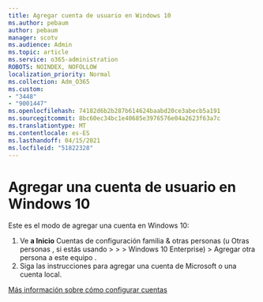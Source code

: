 ```yaml
---
title: Agregar cuenta de usuario en Windows 10
ms.author: pebaum
author: pebaum
manager: scotv
ms.audience: Admin
ms.topic: article
ms.service: o365-administration
ROBOTS: NOINDEX, NOFOLLOW
localization_priority: Normal
ms.collection: Adm_O365
ms.custom:
- "3448"
- "9001447"
ms.openlocfilehash: 74182d6b2b287b614624baabd20ce3abecb5a191
ms.sourcegitcommit: 8bc60ec34bc1e40685e3976576e04a2623f63a7c
ms.translationtype: MT
ms.contentlocale: es-ES
ms.lasthandoff: 04/15/2021
ms.locfileid: "51822328"
---
```

# <a name="add-a-user-account-in-windows-10"></a>Agregar una cuenta de usuario en Windows 10

Este es el modo de agregar una cuenta en Windows 10:

1. Ve **a Inicio** Cuentas de configuración familia & otras personas (u Otras personas , si estás usando  >    >    >   Windows 10 Enterprise)  > Agregar otra persona a este equipo .
2. Siga las instrucciones para agregar una cuenta de Microsoft o una cuenta local.

[Más información sobre cómo configurar cuentas](https://support.microsoft.com/help/17197/)
